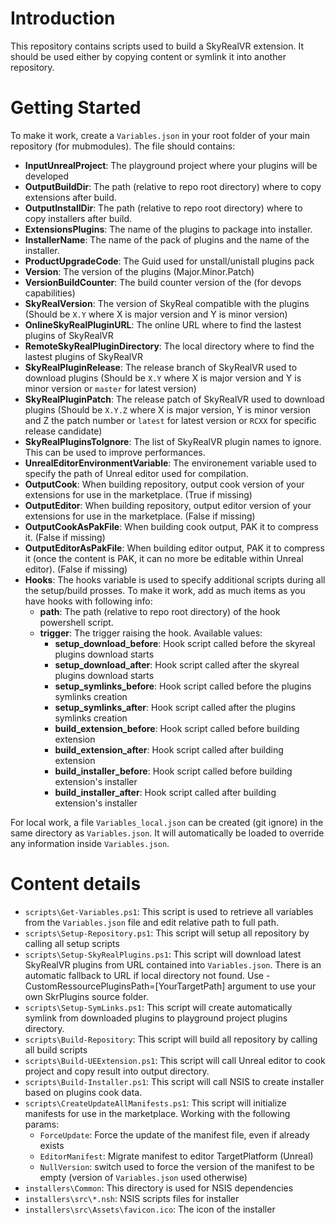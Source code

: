 
# Introduction 
This repository contains scripts used to build a SkyRealVR extension. It should be used either by copying content or symlink it into another repository.

# Getting Started
To make it work, create a `Variables.json` in your root folder of your main repository (for mubmodules). The file should contains:
* **InputUnrealProject**: The playground project where your plugins will be developed
* **OutputBuildDir**: The path (relative to repo root directory) where to copy extensions after build.
* **OutputInstallDir**: The path (relative to repo root directory) where to copy installers after build.
* **ExtensionsPlugins**: The name of the plugins to package into installer.
* **InstallerName**: The name of the pack of plugins and the name of the installer.
* **ProductUpgradeCode**: The Guid used for unstall/unistall plugins pack
* **Version**: The version of the plugins (Major.Minor.Patch)
* **VersionBuildCounter**: The build counter version of the (for devops capabilities)
* **SkyRealVersion**: The version of SkyReal compatible with the plugins (Should be `X.Y` where X is major version and Y is minor version) 
* **OnlineSkyRealPluginURL**: The online URL where to find the lastest plugins of SkyRealVR
* **RemoteSkyRealPluginDirectory**: The local directory where to find the lastest plugins of SkyRealVR
* **SkyRealPluginRelease**: The release branch of SkyRealVR used to download plugins (Should be `X.Y` where X is major version and Y is minor version or `master` for latest version)
* **SkyRealPluginPatch**: The release patch of SkyRealVR used to download plugins (Should be `X.Y.Z` where X is major version, Y is minor version and Z the patch number or `latest` for latest version or `RCXX` for specific release candidate)
* **SkyRealPluginsToIgnore**: The list of SkyRealVR plugin names to ignore. This can be used to improve performances.
* **UnrealEditorEnvironmentVariable**: The environement variable used to specify the path of Unreal editor used for compilation.
* **OutputCook**: When building repository, output cook version of your extensions for use in the marketplace. (True if missing)
* **OutputEditor**: When building repository, output editor version of your extensions for use in the marketplace. (False if missing)
* **OutputCookAsPakFile**: When building cook output, PAK it to compress it. (False if missing)
* **OutputEditorAsPakFile**: When building editor output, PAK it to compress it (once the content is PAK, it can no more be editable within Unreal editor). (False if missing)
* **Hooks**: The hooks variable is used to specify additional scripts during all the setup/build prosses. To make it work, add as much items as you have hooks with following info:
  * **path**: The path (relative to repo root directory) of the hook powershell script.
  * **trigger**: The trigger raising the hook. Available values:
    * **setup_download_before**: Hook script called before the skyreal plugins download starts
    * **setup_download_after**: Hook script called after the skyreal plugins download starts
    * **setup_symlinks_before**: Hook script called before the plugins symlinks creation
    * **setup_symlinks_after**: Hook script called after the plugins symlinks creation
    * **build_extension_before**: Hook script called before building extension
    * **build_extension_after**: Hook script called after building extension
    * **build_installer_before**: Hook script called before building extension's installer
    * **build_installer_after**: Hook script called after building extension's installer


For local work, a file `Variables_local.json` can be created (git ignore) in the same directory as `Variables.json`. It will automatically be loaded to override any information inside `Variables.json`.

# Content details
* `scripts\Get-Variables.ps1`: This script is used to retrieve all variables from the `Variables.json` file and edit relative path to full path.
* `scripts\Setup-Repository.ps1`: This script will setup all repository by calling all setup scripts
* `scripts\Setup-SkyRealPlugins.ps1`: This script will download latest SkyRealVR plugins from URL contained into `Variables.json`. There is an automatic fallback to URL if local directory not found. Use -CustomRessourcePluginsPath=[YourTargetPath] argument to use your own SkrPlugins source folder.
* `scripts\Setup-SymLinks.ps1`: This script will create automatically symlink from downloaded plugins to playground project plugins directory.
* `scripts\Build-Repository`: This script will build all repository by calling all build scripts
* `scripts\Build-UEExtension.ps1`: This script will call Unreal editor to cook project and copy result into output directory.
* `scripts\Build-Installer.ps1`: This script will call NSIS to create installer based on plugins cook data.
* `scripts\CreateUpdateAllManifests.ps1`: This script will initialize manifests for use in the marketplace. Working with the following params:
  * `ForceUpdate`: Force the update of the manifest file, even if already exists
  * `EditorManifest`: Migrate manifest to editor TargetPlatform (Unreal)
  * `NullVersion`: switch used to force the version of the manifest to be empty (version of `Variables.json` used otherwise)
* `installers\Common`: This directory is used for NSIS dependencies
* `installers\src\*.nsh`: NSIS scripts files for installer
* `installers\src\Assets\favicon.ico`: The icon of the installer